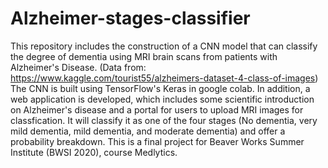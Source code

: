 # Alzheimer-stages-classifier

This repository includes the construction of a CNN model that can classify the degree of dementia using MRI brain scans from patients with Alzheimer's Disease. (Data from: https://www.kaggle.com/tourist55/alzheimers-dataset-4-class-of-images) The CNN is built using TensorFlow's Keras in google colab.
In addition, a web application is developed, which includes some scientific introduction on Alzheimer's disease and a portal for users to upload MRI images for classfication. It will classify it as one of the four stages (No dementia, very mild dementia, mild dementia, and moderate dementia) and offer a probability breakdown.
This is a final project for Beaver Works Summer Institute (BWSI 2020), course Medlytics.
